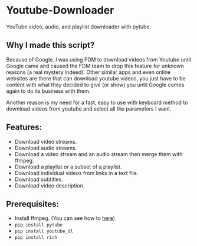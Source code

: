 # Youtube-Downloader
YouTube video, audio, and playlist downloader with pytube.
## Why I made this script?
Because of Google. I was using FDM to download videos from Youtube until Google came and caused the FDM team to drop this feature for unknown reasons (a real mystery indeed). Other similar apps and even online websites are there that can download youtube videos, you just have to be content with what they decided to give (or show) you until Google comes again to do its business with them.

Another reason is my need for a fast, easy to use with keyboard method to download videos from youtube and select all the parameters I want.
## Features:
- Download video streams.
- Download audio streams.
- Download a video stream and an audio stream then merge them with ffmpeg.
- Download a playlist or a subset of a playlist.
- Download individual videos from links in a text file.
- Download subtitles.
- Download video description.
## Prerequisites:
- Install ffmpeg. (You can see how to [here](https://www.geeksforgeeks.org/how-to-install-ffmpeg-on-windows/))
- `pip install pytube`
- `pip install youtube_dl`
- `pip install rich`
